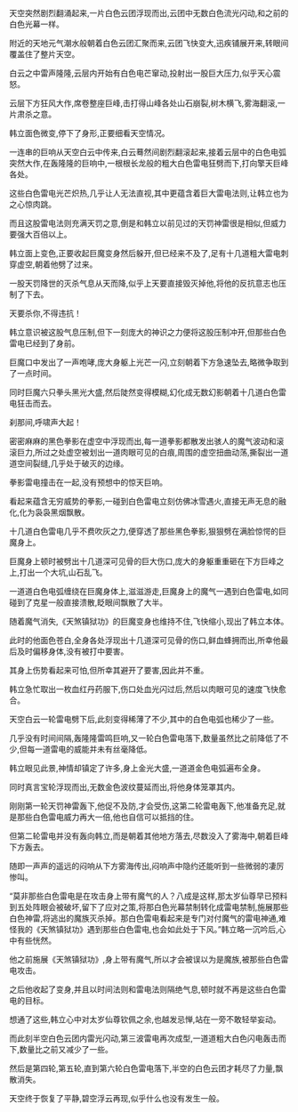 
天空突然剧烈翻涌起来,一片白色云团浮现而出,云团中无数白色流光闪动,和之前的白色光幕一样。

附近的天地元气潮水般朝着白色云团汇聚而来,云团飞快变大,迅疾铺展开来,转眼间覆盖住了整片天空。

白云之中雷声隆隆,云层内开始有白色电芒窜动,投射出一股巨大压力,似乎天心震怒。

云层下方狂风大作,席卷整座巨峰,击打得山峰各处山石崩裂,树木横飞,雾海翻滚,一片肃杀之意。

韩立面色微变,停下了身形,正要细看天空情况。

一连串的巨响从天空白云中传来,白云蓦然间剧烈翻滚起来,接着云层中的白色电弧突然大作,在轰隆隆的巨响中,一根根长龙般的粗大白色雷电狂劈而下,打向擎天巨峰各处。

这些白色雷电光芒炽热,几乎让人无法直视,其中更蕴含着巨大雷电法则,让韩立也为之心惊肉跳。

而且这股雷电法则充满天罚之意,倒是和韩立以前见过的天罚神雷很是相似,但威力要强大百倍以上。

韩立面上变色,正要收起巨魔变身然后躲开,但已经来不及了,足有十几道粗大雷电刺穿虚空,朝着他劈了过来。

一股天罚降世的灭杀气息从天而降,似乎上天要直接毁灭掉他,将他的反抗意志也压制了下去。

天要杀你,不得违抗！

韩立意识被这股气息压制,但下一刻庞大的神识之力便将这股压制冲开,但那些白色雷电已经到了身前。

巨魔口中发出了一声咆哮,庞大身躯上光芒一闪,立刻朝着下方急速坠去,略微争取到了一点时间。

同时巨魔六只拳头黑光大盛,然后陡然变得模糊,幻化成无数幻影朝着十几道白色雷电狂击而去。

刹那间,呼啸声大起！

密密麻麻的黑色拳影在虚空中浮现而出,每一道拳影都散发出骇人的魔气波动和滚滚巨力,所过之处虚空被划出一道肉眼可见的白痕,周围的虚空扭曲动荡,撕裂出一道道空间裂缝,几乎处于破灭的边缘。

拳影雷电撞击在一起,没有预想中的惊天巨响。

看起来蕴含无穷威势的拳影,一碰到白色雷电立刻仿佛冰雪遇火,直接无声无息的融化,化为袅袅黑烟飘散。

十几道白色雷电几乎不费吹灰之力,便穿透了那些黑色拳影,狠狠劈在满脸惊愕的巨魔身上。

巨魔身上顿时被劈出十几道深可见骨的巨大伤口,庞大的身躯重重砸在下方巨峰之上,打出一个大坑,山石乱飞。

一道道白色电弧缠绕在巨魔身体上,滋滋游走,巨魔身上的魔气一遇到白色雷电,如同碰到了克星一般直接溃散,眨眼间飘散了大半。

随着魔气消失,《天煞镇狱功》的巨魔变身也维持不住,飞快缩小,现出了韩立本体。

此时的他面色苍白,全身各处浮现出十几道深可见骨的伤口,鲜血蜂拥而出,所幸他最后及时偏移身体,没有被打中要害。

其身上伤势看起来可怕,但所幸其避开了要害,因此并不重。

韩立急忙取出一枚血红丹药服下,伤口处血光闪过后,然后以肉眼可见的速度飞快愈合。

天空白云一轮雷电劈下后,此刻变得稀薄了不少,其中的白色电弧也稀少了一些。

几乎没有时间间隔,轰隆隆雷鸣巨响,又一轮白色雷电落下,数量虽然比之前降低了不少,但每一道雷电的威能并未有丝毫降低。

韩立眼见此景,神情却镇定了许多,身上金光大盛,一道道金色电弧遍布全身。

同时真言宝轮浮现而出,无数金色波纹蔓延而出,将他身体笼罩其内。

刚刚第一轮天罚神雷轰下,他促不及防,才会受伤,这第二轮雷电轰下,他准备充足,就是那些白色雷电威力再大一倍,他也自信可以抵挡的住。

但第二轮雷电并没有轰向韩立,而是朝着其他地方落去,尽数没入了雾海中,朝着巨峰下方轰去。

随即一声声的遥远的闷响从下方雾海传出,闷响声中隐约还能听到一些微弱的凄厉惨叫。

“莫非那些白色雷电是在攻击身上带有魔气的人？八成是这样,那太岁仙尊早已预料到五处阵眼会被破坏,留下了应对之策,将那白色光幕禁制转化成雷电禁制,施展那些白色神雷,将逃出的魔族灭杀掉。那白色雷电看起来是专门对付魔气的雷电神通,难怪我的《天煞镇狱功》遇到那些白色雷电,也会如此处于下风。”韩立略一沉吟后,心中有些恍然。

他之前施展《天煞镇狱功》,身上带有魔气,所以才会被误以为是魔族,被那些白色雷电攻击。

之后他收起了变身,并且以时间法则和雷电法则隔绝气息,顿时就不再是这些白色雷电的目标。

想通了这些,韩立心中对太岁仙尊钦佩之余,也越发忌惮,站在一旁不敢轻举妄动。

而此刻半空白色云团内雷光闪动,第三波雷电再次成型,一道道粗大白色闪电轰击而下,数量比之前又减少了一些。

然后是第四轮,第五轮,直到第六轮白色雷电落下,半空的白色云团才耗尽了力量,飘散消失。

天空终于恢复了平静,碧空浮云再现,似乎什么也没有发生一般。
